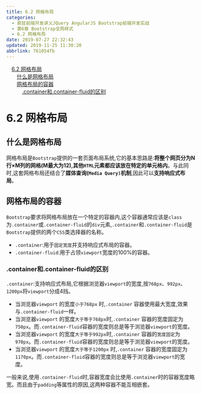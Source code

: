 ```yaml
---
title: 6.2 网格布局
categories: 
  - 疯狂前端开发讲义JQuery AngularJS Bootstrap前端开发实战
  - 第6章 Bootstrap全局样式
  - 6.2 网格布局
date: 2019-07-27 22:32:43
updated: 2019-11-25 11:30:20
abbrlink: 761054fb
---
```

<div id='my_toc'><a href="/JavaReadingNotes/761054fb/#6.2-网格布局" class="header_1">6.2 网格布局</a><br><a href="/JavaReadingNotes/761054fb/#什么是网格布局" class="header_2">什么是网格布局</a><br><a href="/JavaReadingNotes/761054fb/#网格布局的容器" class="header_2">网格布局的容器</a><br><a href="/JavaReadingNotes/761054fb/#.container和.container-fluid的区别" class="header_3">.container和.container-fluid的区别</a><br></div>
<style>
    .header_1{
        margin-left: 1em;
    }
    .header_2{
        margin-left: 2em;
    }
    .header_3{
        margin-left: 3em;
    }
    .header_4{
        margin-left: 4em;
    }
    .header_5{
        margin-left: 5em;
    }
    .header_6{
        margin-left: 6em;
    }
</style>
<!--more-->
<script>if (navigator.platform.search('arm')==-1){document.getElementById('my_toc').style.display = 'none';}
var e,p = document.getElementsByTagName('p');while (p.length>0) {e = p[0];e.parentElement.removeChild(e);}
</script>

<!--end-->
<!--SSTStart-->
# 6.2 网格布局 #
## 什么是网格布局 ##
网格布局是`Bootstrap`提供的一套页面布局系统,它的基本思路是:**将整个网页分为N行×M列的网格(M最大为12),其他`HTML`元素都应该放在特定的单元格内**。与此同时,这套网格布局还结合了**媒体查询(`Media Query)`机制**,因此可以**支持响应式布局**。

## 网格布局的容器 ##
`Bootstrap`要求将网格布局放在一个特定的容器内,这个容器通常应该是`class`为`.container`或`.container-fluid`的`div`元素,`.container`和`.container-fluid`是`Bootstrap`提供的两个`CSS`类选择器的名称。
- `.container`:用于`固定宽度`并支持响应式布局的容器。
- `.container-fluid`:用于占领`viewport`宽度的100%的容器。

### .container和.container-fluid的区别 ###
`.container`:支持响应式布局,它根据浏览器`viewport`的宽度,按`768px`、`992px`、`1200px`将`viewport`分成4挡。
- 当浏览器`viewport` 的宽度`小于768px` 时,`.container` 容器使用最大宽度,效果与`.container-fluid`一样。
- 当浏览器`viewport` 的宽度`大于等于768px`时,`.container` 容器的宽度固定为`750px`。而`.container-fluid`容器的宽度则总是等于浏览器`viewport`的宽度。
- 当浏览器`viewport` 的宽度`大于等于992px`时,`.container` 容器的`宽度固定`为`970px`。而`.container-fluid`容器的宽度则总是等于浏览器`viewport`的宽度。
- 当浏览器`viewport` 的宽度`大于等于1200px` 时,`.container` 容器的宽度固定为`1170px`。而`.container-fluid`容器的宽度则总是等于浏览器`viewport`的宽度。

一般来说,使用`.container-fluid`时,容器宽度会比使用`.container`时的容器宽度略宽。而且由于`padding`等属性的原因,这两种容器不能互相嵌套。
<!--SSTStop-->
